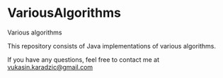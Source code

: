 # VariousAlgorithms
Various algorithms

This repository consists of Java implementations of various algorithms.

If you have any questions, feel free to contact me at vukasin.karadzic@gmail.com
